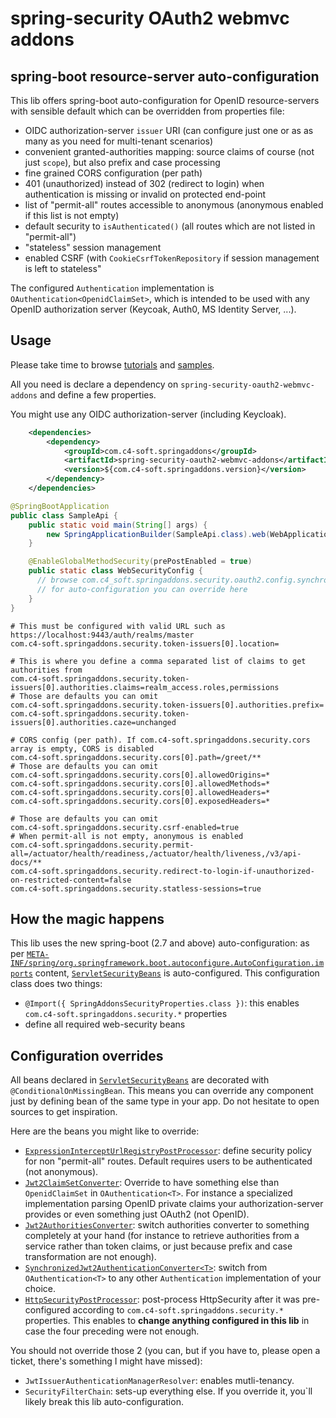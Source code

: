 # spring-security OAuth2 webmvc addons

## spring-boot resource-server auto-configuration

This lib offers spring-boot auto-configuration for OpenID resource-servers with sensible default which can be overridden from properties file:
- OIDC authorization-server `issuer` URI (can configure just one or as as many as you need for multi-tenant scenarios)
- convenient granted-authorities mapping: source claims of course (not just `scope`), but also prefix and case processing
- fine grained CORS configuration (per path)
- 401 (unauthorized) instead of 302 (redirect to login) when authentication is missing or invalid on protected end-point
- list of "permit-all" routes accessible to anonymous (anonymous enabled if this list is not empty)
- default security to `isAuthenticated()` (all routes which are not listed in "permit-all")
- "stateless" session management
- enabled CSRF (with `CookieCsrfTokenRepository` if session management is left to stateless"

The configured `Authentication` implementation is `OAuthentication<OpenidClaimSet>`, which is intended to be used with any OpenID authorization server (Keycoak, Auth0, MS Identity Server, ...).

## Usage

Please take time to browse [tutorials](https://github.com/ch4mpy/spring-addons/tree/master/samples/tutorials) and [samples](https://github.com/ch4mpy/spring-addons/tree/master/samples).

All you need is declare a dependency on `spring-security-oauth2-webmvc-addons` and define a few properties.

You might use any OIDC authorization-server (including Keycloak).

``` xml
    <dependencies>
        <dependency>
            <groupId>com.c4-soft.springaddons</groupId>
            <artifactId>spring-security-oauth2-webmvc-addons</artifactId>
            <version>${com.c4-soft.springaddons.version}</version>
        </dependency>
    </dependencies>
```
``` java
@SpringBootApplication
public class SampleApi {
	public static void main(String[] args) {
		new SpringApplicationBuilder(SampleApi.class).web(WebApplicationType.SERVLET).run(args);
	}

	@EnableGlobalMethodSecurity(prePostEnabled = true)
	public static class WebSecurityConfig {
	  // browse com.c4_soft.springaddons.security.oauth2.config.synchronised.ServletSecurityBeans
	  // for auto-configuration you can override here
	}
}
```
``` properties
# This must be configured with valid URL such as https://localhost:9443/auth/realms/master
com.c4-soft.springaddons.security.token-issuers[0].location=

# This is where you define a comma separated list of claims to get authorities from
com.c4-soft.springaddons.security.token-issuers[0].authorities.claims=realm_access.roles,permissions
# Those are defaults you can omit
com.c4-soft.springaddons.security.token-issuers[0].authorities.prefix=
com.c4-soft.springaddons.security.token-issuers[0].authorities.caze=unchanged

# CORS config (per path). If com.c4-soft.springaddons.security.cors array is empty, CORS is disabled
com.c4-soft.springaddons.security.cors[0].path=/greet/**
# Those are defaults you can omit
com.c4-soft.springaddons.security.cors[0].allowedOrigins=*
com.c4-soft.springaddons.security.cors[0].allowedMethods=*
com.c4-soft.springaddons.security.cors[0].allowedHeaders=*
com.c4-soft.springaddons.security.cors[0].exposedHeaders=*

# Those are defaults you can omit
com.c4-soft.springaddons.security.csrf-enabled=true
# When permit-all is not empty, anonymous is enabled
com.c4-soft.springaddons.security.permit-all=/actuator/health/readiness,/actuator/health/liveness,/v3/api-docs/**
com.c4-soft.springaddons.security.redirect-to-login-if-unauthorized-on-restricted-content=false
com.c4-soft.springaddons.security.statless-sessions=true
```

## How the magic happens
This lib uses the new spring-boot (2.7 and above) auto-configuration: as per [`META-INF/spring/org.springframework.boot.autoconfigure.AutoConfiguration.imports`](https://github.com/ch4mpy/spring-addons/blob/master/webmvc/spring-security-oauth2-webmvc-addons/src/main/resources/META-INF/spring/org.springframework.boot.autoconfigure.AutoConfiguration.imports) content, [`ServletSecurityBeans`](https://github.com/ch4mpy/spring-addons/blob/3fff5abc17a3594235d35ca15696cca30eb99f62/webmvc/spring-security-oauth2-webmvc-addons/src/main/java/com/c4_soft/springaddons/security/oauth2/config/synchronised/ServletSecurityBeans.java#L83) is auto-configured. This configuration class does two things:
- `@Import({ SpringAddonsSecurityProperties.class })`: this enables `com.c4-soft.springaddons.security.*` properties
- define all required web-security beans

## Configuration overrides
All beans declared in [`ServletSecurityBeans`](https://github.com/ch4mpy/spring-addons/blob/3fff5abc17a3594235d35ca15696cca30eb99f62/webmvc/spring-security-oauth2-webmvc-addons/src/main/java/com/c4_soft/springaddons/security/oauth2/config/synchronised/ServletSecurityBeans.java#L83) are decorated with `@ConditionalOnMissingBean`. This means you can override any component just by defining bean of the same type in your app. Do not hesitate to open sources to get inspiration.

Here are the beans you might like to override:
- [`ExpressionInterceptUrlRegistryPostProcessor`](https://github.com/ch4mpy/spring-addons/blob/0063225a1c181282fc6519db9fc277c187c0a5ed/webmvc/spring-security-oauth2-webmvc-addons/src/main/java/com/c4_soft/springaddons/security/oauth2/config/synchronised/ServletSecurityBeans.java#L93): define security policy for non "permit-all" routes. Default requires users to be authenticated (not anonymous).
- [`Jwt2ClaimSetConverter`](https://github.com/ch4mpy/spring-addons/blob/0063225a1c181282fc6519db9fc277c187c0a5ed/webmvc/spring-security-oauth2-webmvc-addons/src/main/java/com/c4_soft/springaddons/security/oauth2/config/synchronised/ServletSecurityBeans.java#L210): Override to have something else than `OpenidClaimSet` in `OAuthentication<T>`. For instance a specialized implementation parsing OpenID private claims your authorization-server provides or even something just OAuth2 (not OpenID).
- [`Jwt2AuthoritiesConverter`](https://github.com/ch4mpy/spring-addons/blob/0063225a1c181282fc6519db9fc277c187c0a5ed/webmvc/spring-security-oauth2-webmvc-addons/src/main/java/com/c4_soft/springaddons/security/oauth2/config/synchronised/ServletSecurityBeans.java#L198): switch authorities converter to something completely at your hand (for instance to retrieve authorities from a service rather than token claims, or just because prefix and case transformation are not enough).
- [`SynchronizedJwt2AuthenticationConverter<T>`](https://github.com/ch4mpy/spring-addons/blob/0063225a1c181282fc6519db9fc277c187c0a5ed/webmvc/spring-security-oauth2-webmvc-addons/src/main/java/com/c4_soft/springaddons/security/oauth2/config/synchronised/ServletSecurityBeans.java#L183): switch from `OAuthentication<T>` to any other `Authentication` implementation of your choice.
- [`HttpSecurityPostProcessor`](https://github.com/ch4mpy/spring-addons/blob/0063225a1c181282fc6519db9fc277c187c0a5ed/webmvc/spring-security-oauth2-webmvc-addons/src/main/java/com/c4_soft/springaddons/security/oauth2/config/synchronised/ServletSecurityBeans.java#L105): post-process HttpSecurity after it was pre-configured according to `com.c4-soft.springaddons.security.*` properties. This enables to **change anything configured in this lib** in case the four preceding were not enough.

You should not override those 2 (you can, but if you have to, please open a ticket, there's something I might have missed):
- `JwtIssuerAuthenticationManagerResolver`: enables mutli-tenancy.
- `SecurityFilterChain`: sets-up everything else. If you override it, you`ll likely break this lib auto-configuration.
